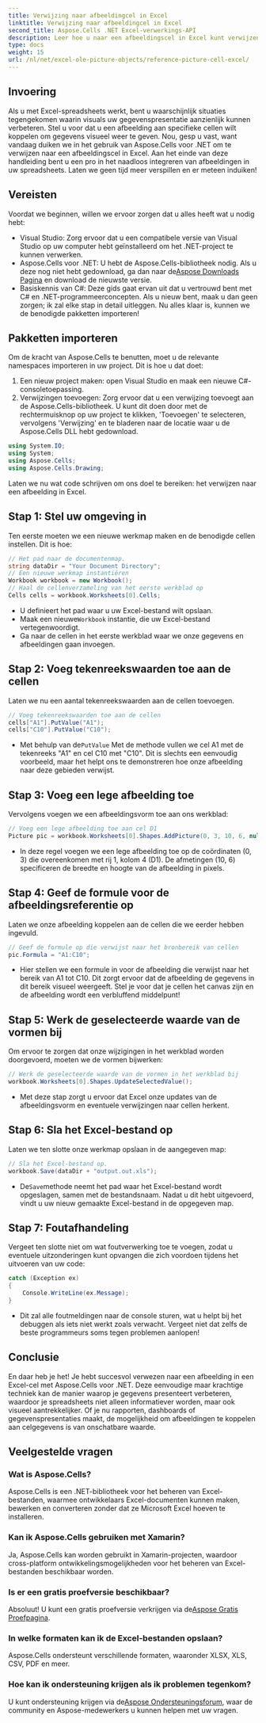```yaml
---
title: Verwijzing naar afbeeldingcel in Excel
linktitle: Verwijzing naar afbeeldingcel in Excel
second_title: Aspose.Cells .NET Excel-verwerkings-API
description: Leer hoe u naar een afbeeldingscel in Excel kunt verwijzen met Aspose.Cells voor .NET met deze stapsgewijze tutorial. Verbeter uw spreadsheets.
type: docs
weight: 15
url: /nl/net/excel-ole-picture-objects/reference-picture-cell-excel/
---
```

## Invoering
Als u met Excel-spreadsheets werkt, bent u waarschijnlijk situaties tegengekomen waarin visuals uw gegevenspresentatie aanzienlijk kunnen verbeteren. Stel u voor dat u een afbeelding aan specifieke cellen wilt koppelen om gegevens visueel weer te geven. Nou, gesp u vast, want vandaag duiken we in het gebruik van Aspose.Cells voor .NET om te verwijzen naar een afbeeldingscel in Excel. Aan het einde van deze handleiding bent u een pro in het naadloos integreren van afbeeldingen in uw spreadsheets. Laten we geen tijd meer verspillen en er meteen induiken!
## Vereisten
Voordat we beginnen, willen we ervoor zorgen dat u alles heeft wat u nodig hebt:
- Visual Studio: Zorg ervoor dat u een compatibele versie van Visual Studio op uw computer hebt geïnstalleerd om het .NET-project te kunnen verwerken.
- Aspose.Cells voor .NET: U hebt de Aspose.Cells-bibliotheek nodig. Als u deze nog niet hebt gedownload, ga dan naar de[Aspose Downloads Pagina](https://releases.aspose.com/cells/net/) en download de nieuwste versie.
- Basiskennis van C#: Deze gids gaat ervan uit dat u vertrouwd bent met C# en .NET-programmeerconcepten. Als u nieuw bent, maak u dan geen zorgen; ik zal elke stap in detail uitleggen.
Nu alles klaar is, kunnen we de benodigde pakketten importeren!
## Pakketten importeren
Om de kracht van Aspose.Cells te benutten, moet u de relevante namespaces importeren in uw project. Dit is hoe u dat doet:
1. Een nieuw project maken: open Visual Studio en maak een nieuwe C#-consoletoepassing.
2. Verwijzingen toevoegen: Zorg ervoor dat u een verwijzing toevoegt aan de Aspose.Cells-bibliotheek. U kunt dit doen door met de rechtermuisknop op uw project te klikken, 'Toevoegen' te selecteren, vervolgens 'Verwijzing' en te bladeren naar de locatie waar u de Aspose.Cells DLL hebt gedownload.
```csharp
using System.IO;
using System;
using Aspose.Cells;
using Aspose.Cells.Drawing;
```
Laten we nu wat code schrijven om ons doel te bereiken: het verwijzen naar een afbeelding in Excel.
## Stap 1: Stel uw omgeving in
Ten eerste moeten we een nieuwe werkmap maken en de benodigde cellen instellen. Dit is hoe:
```csharp
// Het pad naar de documentenmap.
string dataDir = "Your Document Directory";
// Een nieuwe werkmap instantiëren
Workbook workbook = new Workbook();
// Haal de cellenverzameling van het eerste werkblad op
Cells cells = workbook.Worksheets[0].Cells;
```
 
- U definieert het pad waar u uw Excel-bestand wilt opslaan.
-  Maak een nieuwe`Workbook` instantie, die uw Excel-bestand vertegenwoordigt.
- Ga naar de cellen in het eerste werkblad waar we onze gegevens en afbeeldingen gaan invoegen.
## Stap 2: Voeg tekenreekswaarden toe aan de cellen
Laten we nu een aantal tekenreekswaarden aan de cellen toevoegen. 
```csharp
// Voeg tekenreekswaarden toe aan de cellen
cells["A1"].PutValue("A1");
cells["C10"].PutValue("C10");
```
 
-  Met behulp van de`PutValue` Met de methode vullen we cel A1 met de tekenreeks "A1" en cel C10 met "C10". Dit is slechts een eenvoudig voorbeeld, maar het helpt ons te demonstreren hoe onze afbeelding naar deze gebieden verwijst.
## Stap 3: Voeg een lege afbeelding toe
Vervolgens voegen we een afbeeldingsvorm toe aan ons werkblad:
```csharp
// Voeg een lege afbeelding toe aan cel D1
Picture pic = workbook.Worksheets[0].Shapes.AddPicture(0, 3, 10, 6, null);
```
 
- In deze regel voegen we een lege afbeelding toe op de coördinaten (0, 3) die overeenkomen met rij 1, kolom 4 (D1). De afmetingen (10, 6) specificeren de breedte en hoogte van de afbeelding in pixels.
## Stap 4: Geef de formule voor de afbeeldingsreferentie op
Laten we onze afbeelding koppelen aan de cellen die we eerder hebben ingevuld.
```csharp
// Geef de formule op die verwijst naar het bronbereik van cellen
pic.Formula = "A1:C10";
```

- Hier stellen we een formule in voor de afbeelding die verwijst naar het bereik van A1 tot C10. Dit zorgt ervoor dat de afbeelding de gegevens in dit bereik visueel weergeeft. Stel je voor dat je cellen het canvas zijn en de afbeelding wordt een verbluffend middelpunt!
## Stap 5: Werk de geselecteerde waarde van de vormen bij
Om ervoor te zorgen dat onze wijzigingen in het werkblad worden doorgevoerd, moeten we de vormen bijwerken:
```csharp
// Werk de geselecteerde waarde van de vormen in het werkblad bij
workbook.Worksheets[0].Shapes.UpdateSelectedValue();
```

- Met deze stap zorgt u ervoor dat Excel onze updates van de afbeeldingsvorm en eventuele verwijzingen naar cellen herkent.
## Stap 6: Sla het Excel-bestand op
Laten we ten slotte onze werkmap opslaan in de aangegeven map:
```csharp
// Sla het Excel-bestand op.
workbook.Save(dataDir + "output.out.xls");
```

-  De`Save`methode neemt het pad waar het Excel-bestand wordt opgeslagen, samen met de bestandsnaam. Nadat u dit hebt uitgevoerd, vindt u uw nieuw gemaakte Excel-bestand in de opgegeven map.
## Stap 7: Foutafhandeling
Vergeet ten slotte niet om wat foutverwerking toe te voegen, zodat u eventuele uitzonderingen kunt opvangen die zich voordoen tijdens het uitvoeren van uw code:
```csharp
catch (Exception ex)
{
    Console.WriteLine(ex.Message);
}
```

- Dit zal alle foutmeldingen naar de console sturen, wat u helpt bij het debuggen als iets niet werkt zoals verwacht. Vergeet niet dat zelfs de beste programmeurs soms tegen problemen aanlopen!
## Conclusie
En daar heb je het! Je hebt succesvol verwezen naar een afbeelding in een Excel-cel met Aspose.Cells voor .NET. Deze eenvoudige maar krachtige techniek kan de manier waarop je gegevens presenteert verbeteren, waardoor je spreadsheets niet alleen informatiever worden, maar ook visueel aantrekkelijker. Of je nu rapporten, dashboards of gegevenspresentaties maakt, de mogelijkheid om afbeeldingen te koppelen aan celgegevens is van onschatbare waarde.
## Veelgestelde vragen
### Wat is Aspose.Cells?
Aspose.Cells is een .NET-bibliotheek voor het beheren van Excel-bestanden, waarmee ontwikkelaars Excel-documenten kunnen maken, bewerken en converteren zonder dat ze Microsoft Excel hoeven te installeren.
### Kan ik Aspose.Cells gebruiken met Xamarin?
Ja, Aspose.Cells kan worden gebruikt in Xamarin-projecten, waardoor cross-platform ontwikkelingsmogelijkheden voor het beheren van Excel-bestanden beschikbaar worden.
### Is er een gratis proefversie beschikbaar?
 Absoluut! U kunt een gratis proefversie verkrijgen via de[Aspose Gratis Proefpagina](https://releases.aspose.com/).
### In welke formaten kan ik de Excel-bestanden opslaan?
Aspose.Cells ondersteunt verschillende formaten, waaronder XLSX, XLS, CSV, PDF en meer.
### Hoe kan ik ondersteuning krijgen als ik problemen tegenkom?
 U kunt ondersteuning krijgen via de[Aspose Ondersteuningsforum](https://forum.aspose.com/c/cells/9), waar de community en Aspose-medewerkers u kunnen helpen met uw vragen.